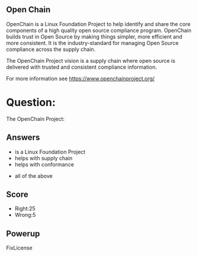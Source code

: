 ## Open Chain
OpenChain is a Linux Foundation Project to help identify and share
the core components of a high quality open source compliance program.
OpenChain builds trust in Open Source by making things simpler,
more efficient and more consistent.
It is the industry-standard for managing
Open Source compliance across the supply chain.

The OpenChain Project vision is a supply chain
where open source is delivered with trusted
and consistent compliance information.

For more information see https://www.openchainproject.org/

# Question:
The OpenChain Project:

## Answers
- is a Linux Foundation Project
- helps with supply chain
- helps with conformance
* all of the above

## Score
- Right:25
- Wrong:5

## Powerup
FixLicense
